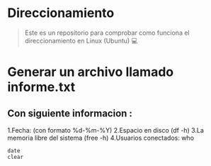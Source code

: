 # Direccionamiento
>Este es un repositorio para comprobar como funciona el direccionamiento en Linux (Ubuntu) :computer:
# Generar un archivo llamado informe.txt 
## Con siguiente informacion :
 1.Fecha: (con formato %d-%m-%Y)
 2.Espacio en disco (df -h)
 3.La memoria libre del sistema (free -h)
 4.Usuarios conectados: who


``` 
date
clear
```

